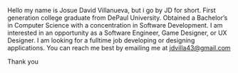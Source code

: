 Hello my name is Josue David Villanueva, but i go by JD for short.
First generation college graduate from DePaul University. Obtained a Bachelor’s in Computer Science 
with a concentration in Software Development. I am interested in an opportunity as a Software Engineer, Game Designer, or UX Designer. 
I am looking for a fulltime job developing or designing applications. 
You can reach me best by emailing me at jdvilla43@gmail.com

Thank you





